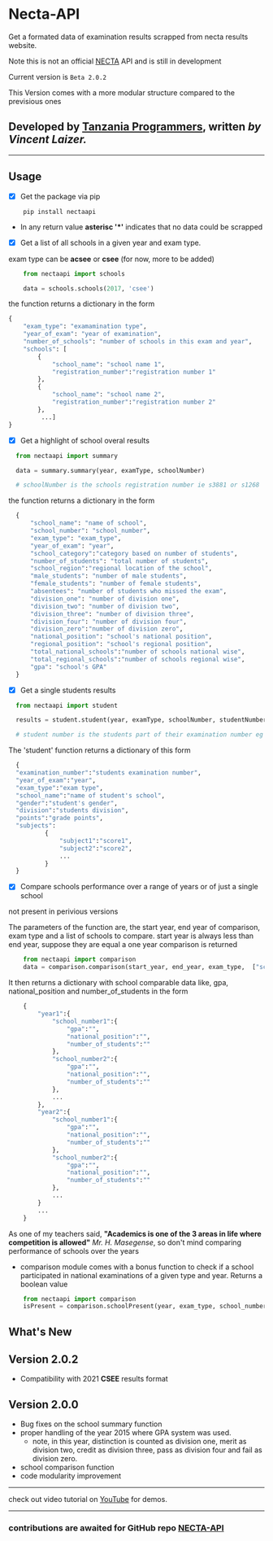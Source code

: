 # Necta-API
Get a formated data of examination results scrapped from necta results website.

Note this is not an official [NECTA](https://necta.go.tz/) API and is still in development

Current version is `Beta 2.0.2`

This Version comes with a more modular structure compared to the previsious ones 

Developed by [**Tanzania Programmers**](https://www.youtube.com/channel/UCuMUw-djxHqOHrvnnFGYtZA), written *by Vincent Laizer.*
---

---

## Usage
- [x] Get the package via pip

``` 
    pip install nectaapi 
```

- In any return value **asterisc '*'** indicates that no data could be scrapped

- [x] Get a list of all schools in a given year and exam type.

exam type can be **acsee** or **csee** (for now, more to be added)

```python
    from nectaapi import schools

    data = schools.schools(2017, 'csee') 
```
  the function returns a dictionary in the form

  ```python
  {
      "exam_type": "examamination type",
      "year_of_exam": "year of examination",
      "number_of_schools": "number of schools in this exam and year",
      "schools": [
          {
              "school_name": "school name 1",
              "registration_number":"registration number 1"
          },
          {
              "school_name": "school name 2",
              "registration_number":"registration number 2"
          },
           ...]
  }
  ```

  - [x] Get a highlight of school overal results
  ```python
    from nectaapi import summary

    data = summary.summary(year, examType, schoolNumber)

    # schoolNumber is the schools registration number ie s3881 or s1268
  ```
  the function returns a dictionary in the form
  ```python
    {
        "school_name": "name of school",
        "school_number": "school_number",
        "exam_type": "exam_type",
        "year_of_exam": "year",
        "school_category":"category based on number of students",
        "number_of_students": "total number of students",
        "school_region":"regional location of the school",
        "male_students": "number of male students",
        "female_students": "number of female students",
        "absentees": "number of students who missed the exam",
        "division_one": "number of division one",
        "division_two": "number of division two",
        "division_three": "number of division three",
        "division_four": "number of division four",
        "division_zero":"number of division zero",
        "national_position": "school's national position",
        "regional_position": "school's regional position",
        "total_national_schools":"number of schools national wise",
        "total_regional_schools":"number of schools regional wise",
        "gpa": "school's GPA"
    }
  ```

  - [x] Get a single students results
  ```python
    from nectaapi import student

    results = student.student(year, examType, schoolNumber, studentNumber)

    # student number is the students part of their examination number eg 0040 or 0553
  ```

  The 'student' function returns a dictionary of this form
  ```python
    {
    "examination_number":"students examination number",
    "year_of_exam":"year",
    "exam_type":"exam type",
    "school_name":"name of student's school",
    "gender":"student's gender",
    "division":"students division",
    "points":"grade points",
    "subjects":
            {
                "subject1":"score1",
                "subject2":"score2",
                ...
            }
    }
  ```

- [x] Compare schools performance over a range of years or of just a single school

not present in perivious versions

The parameters of the function are, the start year, end year of comparison, exam type and a list of schools to compare. start year is always less than end year, suppose they are equal a one year comparison is returned

```python
    from nectaapi import comparison
    data = comparison.comparison(start_year, end_year, exam_type,  ["school_number1", "school_number2", ...])
```

It then returns a dictionary with school comparable data like, gpa, national_position and number_of_students in the form

```python
    {
        "year1":{
            "school_number1":{
                "gpa":"",
                "national_position":"",
                "number_of_students":""
            },
            "school_number2":{
                "gpa":"",
                "national_position":"",
                "number_of_students":""
            },
            ...
        },
        "year2":{
            "school_number1":{
                "gpa":"",
                "national_position":"",
                "number_of_students":""
            },
            "school_number2":{
                "gpa":"",
                "national_position":"",
                "number_of_students":""
            },
            ...
        }
        ...
    }
```

As one of my teachers said, **"Academics is one of the 3 areas in life where competition is allowed"** *Mr. H. Masegense*, so don't mind comparing performance of schools over the years

+ comparison module comes with a bonus function to check if a school participated in national examinations of a given type and year. Returns a boolean value

```python
    from nectaapi import comparison
    isPresent = comparison.schoolPresent(year, exam_type, school_number)
```

## What's New

## Version 2.0.2
- Compatibility with 2021 **CSEE** results format
## Version 2.0.0
- Bug fixes on the school summary function
- proper handling of the year 2015 where GPA system was used.
    - note, in this year, distinction is counted as division one, merit as division two, credit as division three, pass as division four and fail as division zero.
- school comparison function
- code modularity improvement

---

  check out video tutorial on [YouTube](https://www.youtube.com/channel/UCuMUw-djxHqOHrvnnFGYtZA) for demos.

---

### contributions are awaited for **GitHub repo [NECTA-API](https://github.com/vincent-laizer/NECTA-API)**
